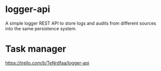 # logger-api

A simple logger REST API to store logs and audits from different sources into the same persistence system.


# Task manager
https://trello.com/b/TeNrdfaa/logger-api
